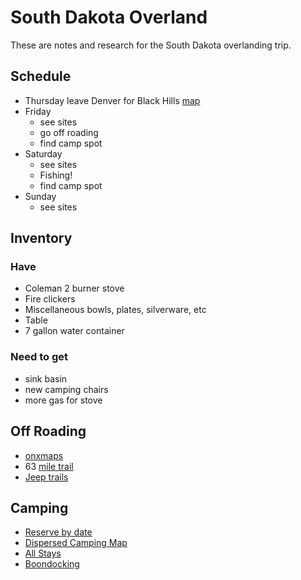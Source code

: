 # South Dakota Overland

These are notes and research for the South Dakota overlanding trip.

## Schedule

- Thursday leave Denver for Black Hills
  [map](https://goo.gl/maps/wrz8MqpkATSnAZGn8)
- Friday
  - see sites
  - go off roading
  - find camp spot
- Saturday
  - see sites
  - Fishing!
  - find camp spot
- Sunday
  - see sites

## Inventory

### Have

- Coleman 2 burner stove
- Fire clickers
- Miscellaneous bowls, plates, silverware, etc
- Table
- 7 gallon water container

### Need to get

- sink basin
- new camping chairs
- more gas for stove

## Off Roading

- [onxmaps](https://www.onxmaps.com/offroad/trails/us/south-dakota)
- 63
  [mile trail](https://www.onxmaps.com/offroad/trails/15f6a1b3-2b12-4c0d-8a9e-f6d9442165ed)
- [Jeep trails](https://www.jeeptheusa.com/black-hills-jeep-trails.html)

## Camping

- [Reserve by date](https://www.recreation.gov/camping/gateways/1057)
- [Dispersed Camping Map](https://www.fs.usda.gov/Internet/FSE_DOCUMENTS/fseprd493142.html)
- [All Stays](https://www.allstays.com/Campgrounds/South-Dakota-public-campgrounds-map.htm)
- [Boondocking](https://rvshare.com/blog/boondocking-in-south-dakota/)
